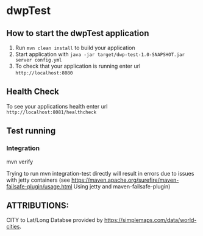 # dwpTest

How to start the dwpTest application
---

1. Run `mvn clean install` to build your application
1. Start application with `java -jar target/dwp-test-1.0-SNAPSHOT.jar server config.yml`
1. To check that your application is running enter url `http://localhost:8080`

Health Check
---

To see your applications health enter url `http://localhost:8081/healthcheck`


## Test running

### Integration

mvn verify 

Trying to run mvn integration-test directly will result in errors due to issues with jetty containers (see https://maven.apache.org/surefire/maven-failsafe-plugin/usage.html Using jetty and maven-failsafe-plugin)




## ATTRIBUTIONS:

CITY to Lat/Long Databse provided by https://simplemaps.com/data/world-cities.  

